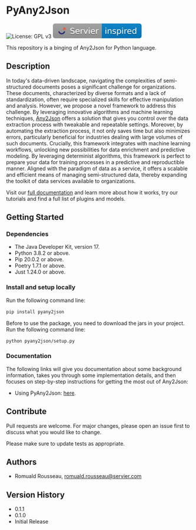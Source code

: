 # PyAny2Json

![License: GPL v3](https://img.shields.io/badge/License-GPLv3-blue.svg)
![Servier Inspired](https://raw.githubusercontent.com/servierhub/.github/main/badges/inspired.svg)

This repository is a binging of Any2Json for Python language.

## Description

In today's data-driven landscape, navigating the complexities of semi-structured documents poses a significant challenge
for organizations. These documents, characterized by diverse formats and a lack of standardization, often require
specialized skills for effective manipulation and analysis. However, we propose a novel framework to address this
challenge. By leveraging innovative algorithms and machine learning techniques, [Any2Json](https://github.com/RomualdRousseau/Any2Json)
offers a solution that gives you control over the data extraction process with tweakable and repeatable settings.
Moreover, by automating the extraction process, it not only saves time but also minimizes errors, particularly beneficial
for industries dealing with large volumes of such documents. Crucially, this framework integrates with machine learning workflows,
unlocking new possibilities for data enrichment and predictive modeling. By leveraging determinist algorithms, this framework is perfect
to prepare your data for training processes in a predictive and reproductible manner. Aligned with the paradigm of data as a service,
it offers a scalable and efficient means of managing semi-structured data, thereby expanding the toolkit of data services available
to organizations.

Visit our [full documentation](https://romualdrousseau.github.io/PyAny2Json/) and learn more about how it works, try our
tutorials and find a full list of plugins and models.

## Getting Started

### Dependencies

* The Java Developer Kit, version 17.
* Python 3.8.2 or above.
* Pip 20.0.2 or above.
* Poetry 1.7.1 or above.
* Just 1.24.0 or above.

### Install and setup locally

Run the following command line:

```bash
pip install pyany2json
```

Before to use the package, you need to download the jars in your project. Run the following command line:

```bash
python pyany2json/setup.py
```

### Documentation

The following links will give you documentation about some background information, takes you through some implementation details,
and then focuses on step-by-step instructions for getting the most out of Any2Json:

* Using PyAny2Json: [here](https://romualdrousseau.github.io/PyAny2Json/).

## Contribute

Pull requests are welcome. For major changes, please open an issue first to discuss what you would like to change.

Please make sure to update tests as appropriate.

## Authors

* Romuald Rousseau, romuald.rousseau@servier.com

## Version History

* 0.1.1
* 0.1.0
* Initial Release